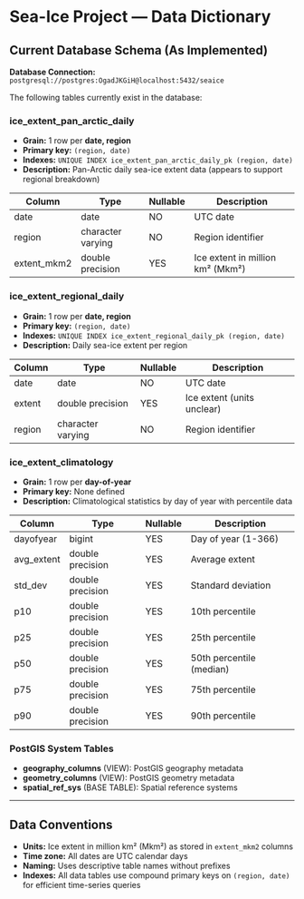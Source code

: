 # Sea-Ice Project — Data Dictionary

## Current Database Schema (As Implemented)

**Database Connection:** `postgresql://postgres:OgadJKGiH@localhost:5432/seaice`

The following tables currently exist in the database:

### ice\_extent\_pan\_arctic\_daily
* **Grain:** 1 row per **date, region**
* **Primary key:** `(region, date)`
* **Indexes:** `UNIQUE INDEX ice_extent_pan_arctic_daily_pk (region, date)`
* **Description:** Pan-Arctic daily sea-ice extent data (appears to support regional breakdown)

| Column        | Type               | Nullable | Description                     |
|---------------|--------------------|-----------|---------------------------------|
| date          | date               | NO       | UTC date                        |
| region        | character varying  | NO       | Region identifier               |
| extent_mkm2   | double precision   | YES      | Ice extent in million km² (Mkm²)|

### ice\_extent\_regional\_daily
* **Grain:** 1 row per **date, region**
* **Primary key:** `(region, date)`
* **Indexes:** `UNIQUE INDEX ice_extent_regional_daily_pk (region, date)`
* **Description:** Daily sea-ice extent per region

| Column | Type               | Nullable | Description       |
|--------|--------------------|----------|-------------------|
| date   | date               | NO       | UTC date          |
| extent | double precision   | YES      | Ice extent (units unclear) |
| region | character varying  | NO       | Region identifier |

### ice\_extent\_climatology
* **Grain:** 1 row per **day-of-year**
* **Primary key:** None defined
* **Description:** Climatological statistics by day of year with percentile data

| Column    | Type             | Nullable | Description              |
|-----------|------------------|----------|--------------------------|
| dayofyear | bigint           | YES      | Day of year (1-366)      |
| avg_extent| double precision | YES      | Average extent           |
| std_dev   | double precision | YES      | Standard deviation       |
| p10       | double precision | YES      | 10th percentile          |
| p25       | double precision | YES      | 25th percentile          |
| p50       | double precision | YES      | 50th percentile (median) |
| p75       | double precision | YES      | 75th percentile          |
| p90       | double precision | YES      | 90th percentile          |

### PostGIS System Tables
* **geography_columns** (VIEW): PostGIS geography metadata
* **geometry_columns** (VIEW): PostGIS geometry metadata
* **spatial_ref_sys** (BASE TABLE): Spatial reference systems

---

## Data Conventions

* **Units:** Ice extent in million km² (Mkm²) as stored in `extent_mkm2` columns
* **Time zone:** All dates are UTC calendar days
* **Naming:** Uses descriptive table names without prefixes
* **Indexes:** All data tables use compound primary keys on `(region, date)` for efficient time-series queries